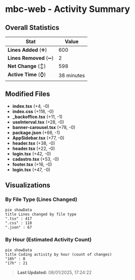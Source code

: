 # mbc-web - Activity Summary 

## Overall Statistics

| Stat                   | Value                                                             |
| ---------------------- | ----------------------------------------------------------------- |
| **Lines Added** (➕)   | 600                                          |
| **Lines Removed** (➖) | 2                                        |
| **Net Change** (↕)    | 598                |
| **Active Time** (⌚)   | 38 minutes |


## Modified Files
- **index.tsx** (+4, -0)
- **index.css** (+118, -0)
- **_backoffice.tsx** (+11, -1)
- **useInterval.tsx** (+28, -0)
- **banner-carousel.tsx** (+78, -0)
- **package.json** (+66, -1)
- **AppSidebar.tsx** (+77, -0)
- **header.tsx** (+38, -0)
- **header.tsx** (+22, -0)
- **login.tsx** (+42, -0)
- **cadastro.tsx** (+53, -0)
- **footer.tsx** (+16, -0)
- **login.tsx** (+47, -0)

## Visualizations

### By File Type (Lines Changed)

```mermaid
pie showData
title Lines changed by file type
".tsx" : 417
".css" : 118
".json" : 67
```

### By Hour (Estimated Activity Count)

```mermaid
pie showData
title Coding activity by hour (count of changes)
"16h" : 8
"17h" : 21
```


> **Last Updated:** 08/01/2025, 17:24:22
